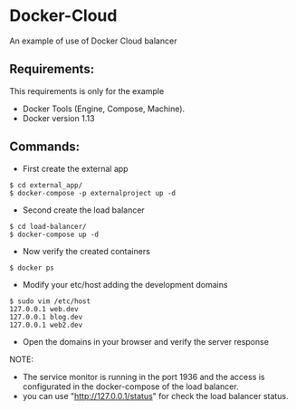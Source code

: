 # Docker-Cloud
An example of use of Docker Cloud balancer

Requirements:
-------------

This requirements is only for the example

* Docker Tools (Engine, Compose, Machine).
* Docker version 1.13

>

Commands:
---------

* First create the external app

>

    $ cd external_app/
    $ docker-compose -p externalproject up -d

* Second create the load balancer

>

	$ cd load-balancer/
	$ docker-compose up -d

* Now verify the created containers

>

	$ docker ps

* Modify your etc/host adding the development domains

>

	$ sudo vim /etc/host
	127.0.0.1 web.dev
	127.0.0.1 blog.dev
	127.0.0.1 web2.dev

* Open the domains in your browser and verify the server response

NOTE: 

* The service monitor is running in the port 1936 and the access is configurated in the docker-compose of the load balancer. 
* you can use "http://127.0.0.1/status" for check the load balancer status.